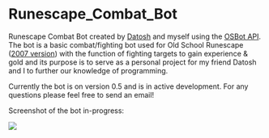 # Runescape_Combat_Bot
Runescape Combat Bot created by [Datosh](https://github.com/datosh) and myself using the [OSBot API](http://osbot.org/api/). The bot is a basic combat/fighting bot used for Old School Runescape ([2007 version](http://oldschool.runescape.com/)) with the function of fighting targets to gain experience & gold and its purpose is to serve as a personal project for my friend Datosh and I to further our knowledge of programming.

Currently the bot is on version 0.5 and is in active development. For any questions please feel free to send an email!

Screenshot of the bot in-progress:

<img src="http://i.imgur.com/gdoOqJk.png"></src>

